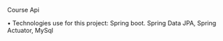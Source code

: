 Course Api


•	Technologies use for this project: Spring boot. Spring Data JPA, Spring Actuator, MySql
